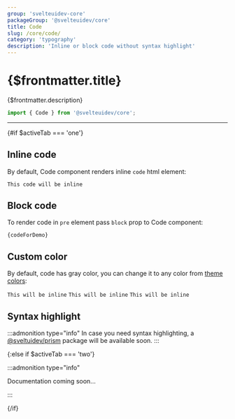 ```yaml
---
group: 'svelteuidev-core'
packageGroup: '@svelteuidev/core'
title: Code
slug: /core/code/
category: 'typography'
description: 'Inline or block code without syntax highlight'
---
```


<script lang='ts'>
    import Preview from '$lib/Components/DocsHelpers/Preview.svelte'
	import { Code } from '@svelteuidev/core'
    import { DocTabs, activeTab } from '$lib/Components'
	
    const codeForDemo = `
		const obj = {
			prop1: 'Hello',
			prop2: 'World'
		}`;
</script>

# {$frontmatter.title}

{$frontmatter.description}

```ts
import { Code } from '@svelteuidev/core';
```

<DocTabs />

<hr>
<!-- Top Section -->

{#if $activeTab === 'one'}

## Inline code

By default, Code component renders inline `code` html element:

<Preview class='not-prose'>
	<Code>This code will be inline</Code>
</Preview>

## Block code

To render code in `pre` element pass `block` prop to Code component:

<Preview class='not-prose'>
	<Code block copy message={codeForDemo}>{codeForDemo}</Code>
</Preview>

## Custom color

By default, code has gray color,
you can change it to any color from [theme colors](/theming/extend-theme/#default-colors):

<Preview class='not-prose'>
	<Code color="red">This will be inline</Code>
	<Code color="teal">This will be inline</Code>
	<Code color="blue">This will be inline</Code>
</Preview>

## Syntax highlight

:::admonition type="info"
In case you need syntax highlighting, a [@sveltuidev/prism](/others/prism/) package will be available soon.
:::

{:else if $activeTab === 'two'}

:::admonition type="info"

Documentation coming soon...

:::

{/if}
